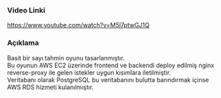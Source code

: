 ### Video Linki
https://www.youtube.com/watch?v=M5l7ptwGJ1Q

### Açıklama

Basit bir sayı tahmin oyunu tasarlanmıştır. <br>
Bu oyunun AWS EC2 üzerinde frontend ve backendi deploy edilmiş nginx reverse-proxy ile gelen istekler uygun kısımlara iletilmiştir. <br>
Veritabanı olarak PostgreSQL bu veritabanını bulutta barındırmak içinse AWS RDS hizmeti kulanılmıştır.
